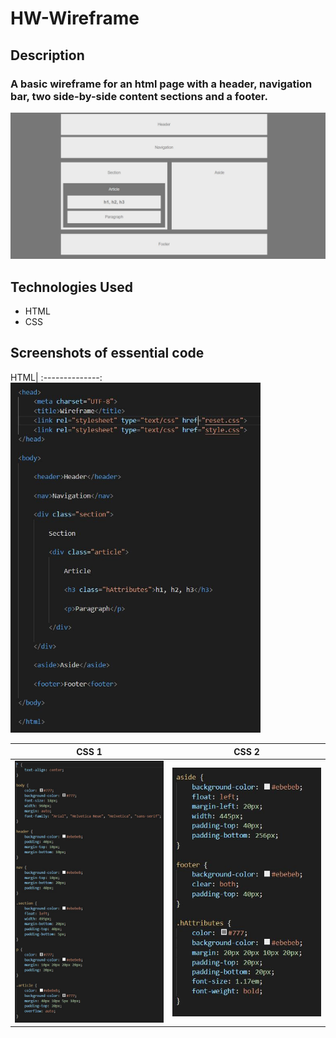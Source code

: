 # HW-Wireframe

## Description
### A basic wireframe for an html page with a header, navigation bar, two side-by-side content sections and a footer.

<img src="images/wireframe.jpg" alt="Wireframe">

## Technologies Used
* HTML
* CSS

## Screenshots of essential code
HTML|
:--------------:
<img src="images/html-code.jpg" alt="drawing" width="400"/>

CSS 1             |  CSS 2
:-------------------------:|:-------------------------:
<img src="images/css-1.jpg" alt="drawing" width="400"/>  |  <img src="images/css-2.jpg" alt="drawing" width="400"/>

